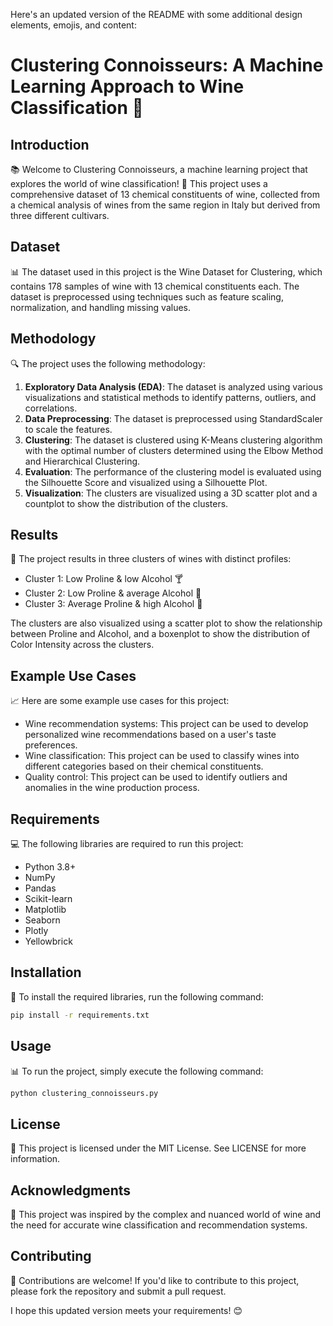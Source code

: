 Here's an updated version of the README with some additional design elements, emojis, and content:

**Clustering Connoisseurs: A Machine Learning Approach to Wine Classification 🍷**
===========================================================

**Introduction**
---------------

📚 Welcome to Clustering Connoisseurs, a machine learning project that explores the world of wine classification! 🍷 This project uses a comprehensive dataset of 13 chemical constituents of wine, collected from a chemical analysis of wines from the same region in Italy but derived from three different cultivars.

**Dataset**
------------

📊 The dataset used in this project is the Wine Dataset for Clustering, which contains 178 samples of wine with 13 chemical constituents each. The dataset is preprocessed using techniques such as feature scaling, normalization, and handling missing values.

**Methodology**
--------------

🔍 The project uses the following methodology:

1. **Exploratory Data Analysis (EDA)**: The dataset is analyzed using various visualizations and statistical methods to identify patterns, outliers, and correlations.
2. **Data Preprocessing**: The dataset is preprocessed using StandardScaler to scale the features.
3. **Clustering**: The dataset is clustered using K-Means clustering algorithm with the optimal number of clusters determined using the Elbow Method and Hierarchical Clustering.
4. **Evaluation**: The performance of the clustering model is evaluated using the Silhouette Score and visualized using a Silhouette Plot.
5. **Visualization**: The clusters are visualized using a 3D scatter plot and a countplot to show the distribution of the clusters.

**Results**
------------

🎉 The project results in three clusters of wines with distinct profiles:

* Cluster 1: Low Proline & low Alcohol 🍸
* Cluster 2: Low Proline & average Alcohol 🍹
* Cluster 3: Average Proline & high Alcohol 🍷

The clusters are also visualized using a scatter plot to show the relationship between Proline and Alcohol, and a boxenplot to show the distribution of Color Intensity across the clusters.

**Example Use Cases**
--------------------

📈 Here are some example use cases for this project:

* Wine recommendation systems: This project can be used to develop personalized wine recommendations based on a user's taste preferences.
* Wine classification: This project can be used to classify wines into different categories based on their chemical constituents.
* Quality control: This project can be used to identify outliers and anomalies in the wine production process.

**Requirements**
---------------

💻 The following libraries are required to run this project:

* Python 3.8+
* NumPy
* Pandas
* Scikit-learn
* Matplotlib
* Seaborn
* Plotly
* Yellowbrick

**Installation**
------------

🔧 To install the required libraries, run the following command:
```bash
pip install -r requirements.txt
```
**Usage**
-----

📊 To run the project, simply execute the following command:
```bash
python clustering_connoisseurs.py
```
**License**
-------

📜 This project is licensed under the MIT License. See LICENSE for more information.

**Acknowledgments**
---------------

🙏 This project was inspired by the complex and nuanced world of wine and the need for accurate wine classification and recommendation systems.

**Contributing**
------------

🤝 Contributions are welcome! If you'd like to contribute to this project, please fork the repository and submit a pull request.

I hope this updated version meets your requirements! 😊